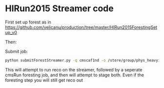 # HIRun2015 Streamer code

First set up forest as in https://github.com/velicanu/production/tree/master/HIRun2015ForestingSetup_v0

Then:

Submit job:
```bash
python submitForestStreamer.py -q cmscaf1nd -o /store/group/phys_heavyions/velicanu/PhysicsMinimumBias4/ -i 163.list --proxy=proxyforprod
```

This will attempt to run reco on the streamer, followed by a seperate cmsRun foresting job, and then will attempt to stage both. Even if the foresting step you will still get reco out


